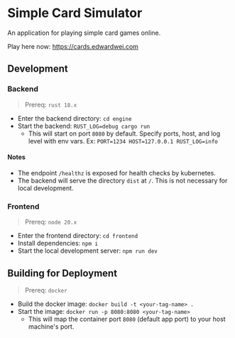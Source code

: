 # Simple Card Simulator

An application for playing simple card games online.

Play here now: https://cards.edwardwei.com

## Development

### Backend

> Prereq: `rust 18.x`

- Enter the backend directory: `cd engine`
- Start the backend: `RUST_LOG=debug cargo run`
  - This will start on port `8080` by default. Specify ports, host, and log level with env vars. Ex: `PORT=1234 HOST=127.0.0.1 RUST_LOG=info`

#### Notes

- The endpoint `/healthz` is exposed for health checks by kubernetes.
- The backend will serve the directory `dist` at `/`. This is not necessary for local development.

### Frontend

> Prereq: `node 20.x`

- Enter the frontend directory: `cd frontend`
- Install dependencies: `npm i`
- Start the local development server: `npm run dev`

## Building for Deployment

> Prereq: `docker`

- Build the docker image: `docker build -t <your-tag-name> .`
- Start the image: `docker run -p 8080:8080 <your-tag-name>`
  - This will map the container port `8080` (default app port) to your host machine's port.
